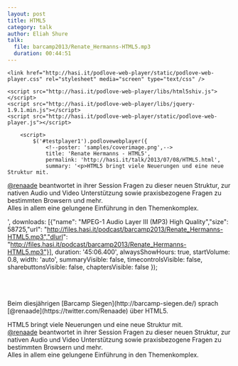 ```yaml
---
layout: post
title: HTML5
category: talk
author: Eliah Shure
talk:
  file: barcamp2013/Renate_Hermanns-HTML5.mp3
  duration: 00:44:51
---
```

<html>
<head>
<meta charset="utf-8" />

	<link href="http://hasi.it/podlove-web-player/static/podlove-web-player.css" rel="stylesheet" media="screen" type="text/css" />

	<script src="http://hasi.it/podlove-web-player/libs/html5shiv.js"></script>
	<script src="http://hasi.it/podlove-web-player/libs/jquery-1.9.1.min.js"></script>
	<script src="http://hasi.it/podlove-web-player/static/podlove-web-player.js"></script>
</head>

<body>
	<p>
		<audio id="testplayer1">
			<source src="http://files.hasi.it/podcast/barcamp2013/Renate_Hermanns-HTML5.mp3" type="audio/mpeg"></source>
		</audio>

		<script>
			$('#testplayer1').podlovewebplayer({
				<!--poster: 'samples/coverimage.png',-->
				title: 'Renate Hermanns - HTML5',
				permalink: 'http://hasi.it/talk/2013/07/08/HTML5.html',
				summary: '<p>HTML5 bringt viele Neuerungen und eine neue Struktur mit.  
<a href="https://twitter.com/Renaade" target="_blank">@renaade</a> beantwortet in ihrer Session Fragen zu dieser neuen Struktur, zur nativen Audio und Video Unterstützung sowie praxisbezogene Fragen zu bestimmten Browsern und mehr.  
Alles in allem eine gelungene Einführung in den Themenkomplex.  </p>',
				downloads: [{"name": "MPEG-1 Audio Layer III (MP3) High Quality","size": 58725,"url": "http://files.hasi.it/podcast/barcamp2013/Renate_Hermanns-HTML5.mp3","dlurl": "http://files.hasi.it/podcast/barcamp2013/Renate_Hermanns-HTML5.mp3"}],
				duration: '45:06.400',
				alwaysShowHours: true,
				startVolume: 0.8,
				width: 'auto',
				summaryVisible: false,
				timecontrolsVisible: false,
				sharebuttonsVisible: false,
				chaptersVisible: false
			});
		</script>
	</p>
</body>
</html>
<br />
<br />
<br />
Beim diesjährigen [Barcamp Siegen](http://barcamp-siegen.de/) sprach [@renaade](https://twitter.com/Renaade) über HTML5.  

<!-- break -->

HTML5 bringt viele Neuerungen und eine neue Struktur mit.  
[@renaade](https://twitter.com/Renaade) beantwortet in ihrer Session Fragen zu dieser neuen Struktur, zur nativen Audio und Video Unterstützung sowie praxisbezogene Fragen zu bestimmten Browsern und mehr.  
Alles in allem eine gelungene Einführung in den Themenkomplex.  
